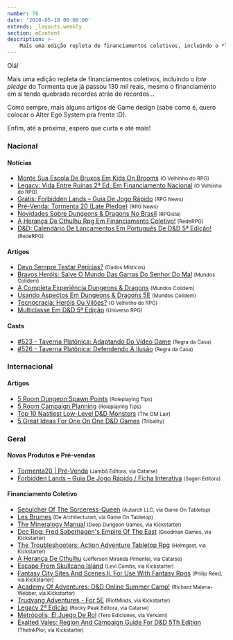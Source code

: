 ```yaml
---
number: 78
date: '2020-05-18 00:00:00'
extends: _layouts.weekly
section: mContent
description: >-
    Mais uma edição repleta de financiamentos coletivos, incluindo o *late pledge* do Tormenta que já passou 130 mil reais, mesmo o financiamento em si tendo quebrado recordes atrás de recordes...
---
```


Olá!

Mais uma edição repleta de financiamentos coletivos, incluindo o *late pledge* do Tormenta que já passou 130 mil reais, mesmo o financiamento em si tendo quebrado recordes atrás de recordes...

Como sempre, mais alguns artigos de Game design (sabe como é, quero colocar o Alter Ego System pra frente :D).

Enfim, até a próxima, espero que curta e até mais!

### Nacional

#### Notícias

- [Monte Sua Escola De Bruxos Em Kids On Brooms] <small>(O Velhinho do RPG)</small>
- [Legacy: Vida Entre Ruínas 2ª Ed. Em Financiamento Nacional] <small>(O Velhinho do RPG)</small>
- [Grátis: Forbidden Lands – Guia De Jogo Rápido] <small>(RPG News)</small>
- [Pré-Venda: Tormenta 20 (Late Pledge)] <small>(RPG News)</small>
- [Novidades Sobre Dungeons &amp; Dragons No Brasil] <small>(RPGista)</small>
- [A Herança De Cthulhu Rpg Em Financiamento Coletivo!] <small>(RedeRPG)</small>
- [D&amp;D: Calendário De Lançamentos Em Português De D&amp;D 5ª Edição!] <small>(RedeRPG)</small>

#### Artigos

- [Devo Sempre Testar Perícias?] <small>(Dados Místicos)</small>
- [Bravos Heróis: Salve O Mundo Das Garras Do Senhor Do Mal] <small>(Mundos Colidem)</small>
- [A Completa Experiência Dungeons &amp; Dragons] <small>(Mundos Colidem)</small>
- [Usando Aspectos Em Dungeons &amp; Dragons 5E] <small>(Mundos Colidem)</small>
- [Tecnocracia: Heróis Ou Vilões?] <small>(O Velhinho do RPG)</small>
- [Multiclasse Em D&amp;D 5ª Edição] <small>(Universo RPG)</small>

#### Casts

- [#523 - Taverna Platônica: Adaptando Do Vídeo Game] <small>(Regra da Casa)</small>
- [#526 - Taverna Platônica: Defendendo A Ilusão] <small>(Regra da Casa)</small>

### Internacional

#### Artigos

- [5 Room Dungeon Spawn Points] <small>(Roleplaying Tips)</small>
- [5 Room Campaign Planning] <small>(Roleplaying Tips)</small>
- [Top 10 Nastiest Low-Level D&amp;D Monsters] <small>(The DM Lair)</small>
- [5 Great Ideas For One On One D&amp;D Games] <small>(Tribality)</small>

### Geral

#### Novos Produtos e Pré-vendas

- [Tormenta20 | Pré-Venda] <small>(Jambô Editora, via Catarse)</small>
- [Forbidden Lands – Guia De Jogo Rápido / Ficha Interativa] <small>(Sagen Editora)</small>

#### Financiamento Coletivo

- [Sepulcher Of The Sorceress-Queen] <small>(Autarch LLC, via Game On Tabletop)</small>
- [Les Brumes] <small>(De Architecturart, via Game On Tabletop)</small>
- [The Mineralogy Manual] <small>(Deep Dungeon Games, via Kickstarter)</small>
- [Dcc Rpg: Fred Saberhagen&#039;s Empire Of The East] <small>(Goodman Games, via Kickstarter)</small>
- [The Troubleshooters: Action Adventure Tabletop Rpg] <small>(Helmgast, via Kickstarter)</small>
- [A Herança De Cthulhu] <small>(Jefferson Miranda Pimentel, via Catarse)</small>
- [Escape From Skullcano Island] <small>(Levi Combs, via Kickstarter)</small>
- [Fantasy City Sites And Scenes Ii, For Use With Fantasy Rpgs] <small>(Philip Reed, via Kickstarter)</small>
- [Academy Of Adventures: D&amp;D Online Summer Camp!] <small>(Richard Malena-Webber, via Kickstarter)</small>
- [Trudvang Adventures - For 5E] <small>(RiotMinds, via Kickstarter)</small>
- [Legacy 2ª Edição] <small>(Rocky Peak Editora, via Catarse)</small>
- [Metrópolis, El Juego De Rol] <small>(Tero Ediciones, via Verkami)</small>
- [Exalted Vales: Region And Campaign Guide For D&amp;D 5Th Edition] <small>(TheInkPlor, via Kickstarter)</small>


[Les Brumes]: https://www.gameontabletop.com/cf354/les-brumes.html
[Metrópolis, El Juego De Rol]: https://www.verkami.com/projects/26150-metropolis-el-juego-de-rol
[Sepulcher Of The Sorceress-Queen]: https://www.gameontabletop.com/cf359/sepulcher-of-the-sorceress-queen.html
[Escape From Skullcano Island]: https://www.kickstarter.com/projects/planetxgames/escape-from-skullcano-island
[Exalted Vales: Region And Campaign Guide For D&amp;D 5Th Edition]: https://www.kickstarter.com/projects/exaltedvales/exalted-vales-region-guide-and-campaign-for-5th-edition
[Dcc Rpg: Fred Saberhagen&#039;s Empire Of The East]: https://www.kickstarter.com/projects/1409961192/dcc-rpg-fred-saberhagens-empire-of-the-east
[The Mineralogy Manual]: https://www.kickstarter.com/projects/deepdungeongames/the-mineralogy-manual
[Trudvang Adventures - For 5E]: https://www.kickstarter.com/projects/riotminds/trudvang-adventures-for-5e
[The Troubleshooters: Action Adventure Tabletop Rpg]: https://www.kickstarter.com/projects/helmgast/the-troubleshooters-action-adventure-tabletop-rpg
[Bravos Heróis: Salve O Mundo Das Garras Do Senhor Do Mal]: https://www.mundoscolidem.com.br/bravos-herois/
[Monte Sua Escola De Bruxos Em Kids On Brooms]: https://ovelhinhodorpg.wordpress.com/2020/05/11/monte-sua-escola-de-bruxos-em-kids-on-brooms/
[#523 - Taverna Platônica: Adaptando Do Vídeo Game]: https://regradacasa.podbean.com/e/523-taverna-platonica-adaptando-do-video-game/
[Top 10 Nastiest Low-Level D&amp;D Monsters]: https://www.thedmlair.com/2020/05/12/top-10-nastiest-low-level-dd-monsters/
[Legacy: Vida Entre Ruínas 2ª Ed. Em Financiamento Nacional]: https://ovelhinhodorpg.wordpress.com/2020/05/12/legacy-vida-entre-ruinas-2a-ed-em-financiamento-nacional/
[Legacy 2ª Edição]: https://www.catarse.me/legacy2e
[Fantasy City Sites And Scenes Ii, For Use With Fantasy Rpgs]: https://www.kickstarter.com/projects/philipreed/fantasy-city-sites-and-scenes-ii-for-use-with-fantasy-rpgs
[Academy Of Adventures: D&amp;D Online Summer Camp!]: https://www.kickstarter.com/projects/rmalena/academy-of-adventure
[A Herança De Cthulhu Rpg Em Financiamento Coletivo!]: https://www.rederpg.com.br/2020/05/12/a-heranca-de-cthulhu-rpg-em-financiamento-coletivo/
[A Herança De Cthulhu]: https://www.catarse.me/a_heranca_de_cthulhu_58de
[5 Great Ideas For One On One D&amp;D Games]: https://www.tribality.com/2020/05/13/5-great-ideas-for-one-on-one-dd-games/
[A Completa Experiência Dungeons &amp; Dragons]: https://www.mundoscolidem.com.br/a-completa-experiencia-dungeons-dragons/
[Grátis: Forbidden Lands – Guia De Jogo Rápido]: https://newsrpg.wordpress.com/2020/05/14/gratis-forbidden-lands-guia-de-jogo-rapido/
[Forbidden Lands – Guia De Jogo Rápido / Ficha Interativa]: https://sageneditora.com.br/produto/guia_de_jogo_rapido_fl_ptbr
[5 Room Dungeon Spawn Points]: https://www.roleplayingtips.com/campaigns/5-room-dungeon-spawn-points/
[5 Room Campaign Planning]: https://www.roleplayingtips.com/campaigns/5-room-campaign-planning/
[D&amp;D: Calendário De Lançamentos Em Português De D&amp;D 5ª Edição!]: https://www.rederpg.com.br/2020/05/14/dd-calendario-de-lancamentos-em-portugues-de-dd-5a-edicao/
[Tecnocracia: Heróis Ou Vilões?]: https://ovelhinhodorpg.wordpress.com/2020/05/14/tecnocracia-herois-ou-viloes/
[#526 - Taverna Platônica: Defendendo A Ilusão]: https://regradacasa.podbean.com/e/526-taverna-platonica-defendendo-a-ilusao/
[Novidades Sobre Dungeons &amp; Dragons No Brasil]: https://rpgista.com.br/2020/05/14/novidades-sobre-dungeons-dragons-no-brasil/
[Usando Aspectos Em Dungeons &amp; Dragons 5E]: https://www.mundoscolidem.com.br/aspectos-dd-5e/
[Multiclasse Em D&amp;D 5ª Edição]: https://universorpg.com/espada-e-magia/dicas/multiclasse-em-dd-5a-edicao/
[Pré-Venda: Tormenta 20 (Late Pledge)]: https://newsrpg.wordpress.com/2020/05/16/pre-venda-tormenta-20/
[Tormenta20 | Pré-Venda]: https://www.catarse.me/pt/tormenta20pre
[Devo Sempre Testar Perícias?]: https://dadosmisticos.com/2020/05/16/devo-sempre-testar-pericias/
